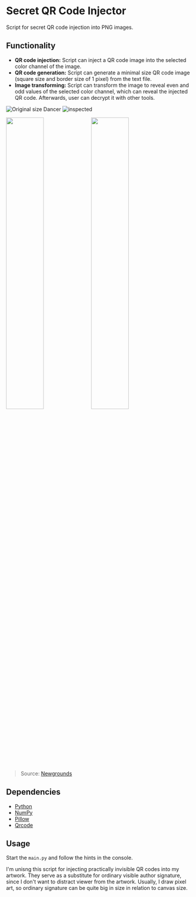 # Secret QR Code Injector
 Script for secret QR code injection into PNG images.

## Functionality
- **QR code injection:** Script can inject a QR code image into the selected color channel of the image. 
- **QR code generation:** Script can generate a minimal size QR code image (square size and border size of 1 pixel) from the text file.
- **Image transforming:** Script can transform the image to reveal even and odd values of the selected color channel, which can reveal the injected QR code. Afterwards, user can decrypt it with other tools.

![Original size  Dancer](https://github.com/user-attachments/assets/e223972a-6789-40b1-b5bc-0d5a34d6a2c4)
![inspected](https://github.com/user-attachments/assets/c2857985-02a3-4d10-9160-00fe422cac3e)

<img src="https://github.com/user-attachments/assets/ce1b2704-42c8-48f5-82d9-3af8826a038b" width="45%" height="auto" />
<img src="https://github.com/user-attachments/assets/eaae93bd-dc0d-43e2-971b-e0d18d9b95b6" width="45%" height="auto" />

> Source: [Newgrounds](https://www.newgrounds.com/art/view/redreaperripper/eateot-5-stage-humanized)

## Dependencies
- [Python](https://www.python.org/)
- [NumPy](https://numpy.org/)
- [Pillow](https://pypi.org/project/pillow/)
- [Qrcode](https://pypi.org/project/qrcode/)

## Usage
Start the `main.py` and follow the hints in the console.

I'm unisng this script for injecting practically invisible QR codes into my artwork. They serve as a substitute for ordinary visible author signature, since I don't want to distract viewer from the artwork. Usually, I draw pixel art, so ordinary signature can be quite big in size in relation to canvas size.
